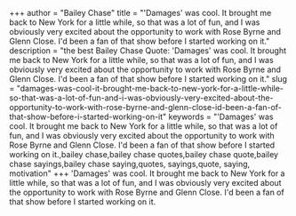 +++
author = "Bailey Chase"
title = "'Damages' was cool. It brought me back to New York for a little while, so that was a lot of fun, and I was obviously very excited about the opportunity to work with Rose Byrne and Glenn Close. I'd been a fan of that show before I started working on it."
description = "the best Bailey Chase Quote: 'Damages' was cool. It brought me back to New York for a little while, so that was a lot of fun, and I was obviously very excited about the opportunity to work with Rose Byrne and Glenn Close. I'd been a fan of that show before I started working on it."
slug = "damages-was-cool-it-brought-me-back-to-new-york-for-a-little-while-so-that-was-a-lot-of-fun-and-i-was-obviously-very-excited-about-the-opportunity-to-work-with-rose-byrne-and-glenn-close-id-been-a-fan-of-that-show-before-i-started-working-on-it"
keywords = "'Damages' was cool. It brought me back to New York for a little while, so that was a lot of fun, and I was obviously very excited about the opportunity to work with Rose Byrne and Glenn Close. I'd been a fan of that show before I started working on it.,bailey chase,bailey chase quotes,bailey chase quote,bailey chase sayings,bailey chase saying,quotes, sayings,quote, saying, motivation"
+++
'Damages' was cool. It brought me back to New York for a little while, so that was a lot of fun, and I was obviously very excited about the opportunity to work with Rose Byrne and Glenn Close. I'd been a fan of that show before I started working on it.
